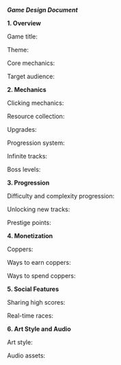***Game Design Document***

**1. Overview**


Game title:

Theme:

Core mechanics:

Target audience:


**2. Mechanics**


Clicking mechanics:

Resource collection:

Upgrades:

Progression system:

Infinite tracks:

Boss levels:


**3. Progression**


Difficulty and complexity progression:

Unlocking new tracks:

Prestige points:


**4. Monetization**


Coppers:

Ways to earn coppers:

Ways to spend coppers:


**5. Social Features**


Sharing high scores:

Real-time races:


**6. Art Style and Audio**


Art style:

Audio assets:
